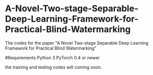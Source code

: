 # A-Novel-Two-stage-Separable-Deep-Learning-Framework-for-Practical-Blind-Watermarking
The codes for the paper "A Novel Two-stage Separable Deep Learning Framework for Practical Blind Watermarking" 

#Requirements
Python 3
PyTorch 0.4 or newer

the training and testing codes will coming soon.
